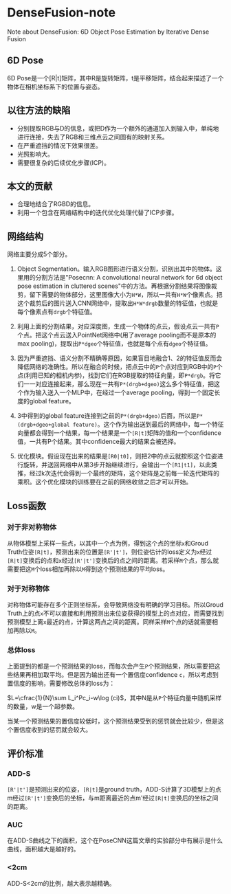 # DenseFusion-note
Note about DenseFusion: 6D Object Pose Estimation by Iterative Dense Fusion

## 6D Pose

6D Pose是一个[R|t]矩阵，其中R是旋转矩阵，t是平移矩阵，结合起来描述了一个物体在相机坐标系下的位置与姿态。



## 以往方法的缺陷

- 分别提取RGB与D的信息，或把D作为一个额外的通道加入到输入中，单纯地进行连接，失去了RGB和三维点云之间固有的映射关系。
- 在严重遮挡的情况下效果很差。
- 光照影响大。
- 需要很复杂的后续优化步骤(ICP)。



## 本文的贡献

- 合理地结合了RGBD的信息。
- 利用一个包含在网络结构中的迭代优化处理代替了ICP步骤。



## 网络结构

网络主要分成5个部分。

1. Object Segmentation。输入RGB图形进行语义分割，识别出其中的物体。这里用的分割方法是"Posecnn: A convolutional neural network for 6d object pose estimation in cluttered scenes"中的方法。再根据分割结果将图像裁剪，留下需要的物体部分，这里图像大小为`H*W`，所以一共有`H*W`个像素点。把这个裁剪后的图片送入CNN网络中，提取出`H*W*drgb`数量的特征值，也就是每个像素点有`drgb`个特征值。

2. 利用上面的分割结果，对应深度图，生成一个物体的点云，假设点云一共有`P`个点。把这个点云送入PointNet网络中(用了average pooling而不是原本的max pooling)，提取出`P*dgeo`个特征值，也就是每个点有`dgeo`个特征值。
3. 因为严重遮挡、语义分割不精确等原因，如果盲目地融合1、2的特征值反而会降低网络的准确性。所以在融合的时候，把点云中的`P`个点对应到RGB中的`P`个点(利用已知的相机内参)，找到它们在RGB提取的特征向量，即`P*drgb`。将它们一一对应连接起来，那么现在一共有`P*(drgb+dgeo)`这么多个特征值，把这个作为输入送入一个MLP中，在经过一个average pooling，得到一个固定长度的global feature。
4. 3中得到的global feature连接到之前的`P*(drgb+dgeo)`后面，所以是`P*(drgb+dgeo+global feature)`。这个作为输出送到最后的网络中，每一个特征向量都会得到一个结果，每一个结果是一个`[R|t]`矩阵的值和一个confidence值，一共有P个结果。其中confidence最大的结果会被选择。
5. 优化模块。假设现在出来的结果是`[R0|t0]`，则把2中的点云就按照这个位姿进行旋转，并送回网络中从第3步开始继续进行，会输出一个`[R1|t1]`，以此类推，经过k次迭代会得到一个最终的矩阵，这个矩阵是之前每一轮迭代矩阵的乘积。这个优化模块的训练要在之前的网络收敛之后才可以开始。



## Loss函数

### 对于非对称物体

从物体模型上采样一些点，以其中一个点为例，得到这个点的坐标`x`和Groud Truth位姿`[R|t]`，预测出来的位置是`[R'|t']`，则位姿估计的loss定义为`x`经过`[R|t]`变换后的点和`x`经过`[R'|t']`变换后的点之间的距离。若采样`M`个点，那么就需要把这`M`个loss相加再除以`M`得到这个预测结果的平均loss。

### 对于对称物体

对称物体可能存在多个正则坐标系，会导致网络没有明确的学习目标。所以Groud Truth上的点`x`不可以直接和利用预测出来位姿获得的模型上的点对应，而需要找到预测模型上离`x`最近的点，计算这两点之间的距离。同样采样`M`个点的话就需要相加再除以`M`。

### 总体loss

上面提到的都是一个预测结果的loss，而每次会产生`P`个预测结果，所以需要把这些结果再相加取平均。但是因为输出还有一个置信度confidence `c`，所以考虑到置信度的影响，需要修改总体的loss为：

$L=\cfrac{1}{N}\sum L_i^Pc_i-w\log (ci)$，其中N是从`P`个特征向量中随机采样的数量，w是一个超参数。

当某一个预测结果的置信度较低时，这个预测结果受到的惩罚就会比较少，但是这个置信度收到的惩罚就会较大。

## 评价标准
### ADD-S
`[R'|t']`是预测出来的位姿，`[R|t]`是ground truth，ADD-S计算了3D模型上的点m经过`[R'|t']`变换后的坐标，与m距离最近的点m'经过`[R|t]`变换后的坐标之间的距离。
### AUC
在ADD-S曲线之下的面积，这个在PoseCNN这篇文章的实验部分中有展示是什么曲线，面积越大是越好的。
### <2cm
ADD-S<2cm的比例，越大表示越精确。
